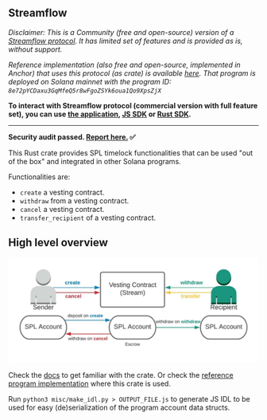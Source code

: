Streamflow
---
_Disclaimer: This is a Community (free and open-source) version of a [Streamflow protocol](https://github.com/streamflow-finance/js-sdk). It has limited set of features and is provided as is, without support._

_Reference implementation (also free and open-source, implemented in Anchor) that uses this protocol (as crate) is available [here](https://github.com/streamflow-finance/js-sdk/tree/community). That program is deployed on Solana mainnet with the program ID: `8e72pYCDaxu3GqMfeQ5r8wFgoZSYk6oua1Qo9XpsZjX`_

**To interact with Streamflow protocol (commercial version with full feature set), you can use [the application](https://app.streamflow.finance?utm_medium=github.com&utm_source=referral&utm_campaign=timelock-crate-repo), [JS SDK](https://github.com/streamflow-finance/js-sdk) or [Rust SDK](https://github.com/streamflow-finance/rust-sdk).**

---
**Security audit passed. [Report here.](https://github.com/StreamFlow-Finance/timelock-crate/blob/master/TIMELOCK_COMMUNITY_REPORT_FINAL.pdf) ✅**

This Rust crate provides SPL timelock functionalities that can be used "out of the box" and integrated in other Solana programs.

Functionalities are:
- `create` a vesting contract.
- `withdraw` from a vesting contract.
- `cancel` a vesting contract.
- `transfer_recipient` of a vesting contract.

High level overview
--
![Overview](/misc/overview.jpeg)

Check the [docs](https://docs.rs/streamflow-timelock/) to get familiar with the crate.
Or check the [reference program implementation](https://github.com/streamflow-finance/js-sdk/tree/community) where this crate is used.

Run `python3 misc/make_idl.py > OUTPUT_FILE.js` to generate JS IDL to be used for easy (de)serialization of the program account data structs.
